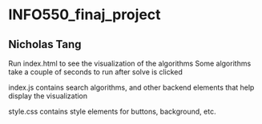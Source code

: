 # INFO550_finaj_project
## Nicholas Tang

Run index.html to see the visualization of the algorithms
Some algorithms take a couple of seconds to run after solve is clicked

index.js contains search algorithms, and other backend elements that help display the visualization

style.css contains style elements for buttons, background, etc. 
